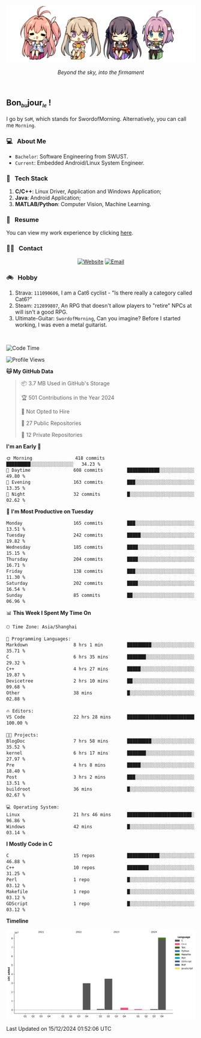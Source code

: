 <img src="./pic/Aokana.png">
<p align="center"><em>Beyond the sky, into the firmament</em></p>

<br/>

## Bon<sub><em><font size=2>bu</font></em></sub>jour<sub><em><font size=2>le</font></em></sub> !

I go by `SoM`, which stands for SwordofMorning. Alternatively, you can call me `Morning`.

### 💻 &nbsp; About Me

- `Bachelor`: Software Engineering from SWUST.
- `Current`: Embedded Android/Linux System Engineer.

### 🔧 &nbsp; Tech Stack

1. **C/C++**: Linux Driver, Application and Windows Application;
2. **Java**: Android Application;
3. **MATLAB/Python**: Computer Vision, Machine Learning.

### 📝 &nbsp; Resume

You can view my work experience by clicking <a href="https://swordofmorning.com/index.php/contact/">here</a>.

### 🤝🏻 &nbsp; Contact

<p align="center">
<a href="https://swordofmorning.com/"><img alt="Website" src="https://img.shields.io/badge/Website-swordofmorning.com-blue?style=flat-square&logo=google-chrome"></a>
<a href="mailto:master@xiaojintao.email
"><img alt="Email" src="https://img.shields.io/badge/Email-master@xiaojintao.email-blue?style=flat-square&logo=gmail"></a>
</p>

### 🚲 &nbsp; Hobby

1. Strava: `111090606`, I am a Cat6 cyclist - "Is there really a category called Cat6?"
2. Steam: `212899807`, An RPG that doesn't allow players to "retire" NPCs at will isn't a good RPG.
3. Ultimate-Guitar: `SwordofMorning`, Can you imagine? Before I started working, I was even a metal guitarist.

<br/>

<!--START_SECTION:waka-->
![Code Time](http://img.shields.io/badge/Code%20Time-453%20hrs%2031%20mins-blue)

![Profile Views](http://img.shields.io/badge/Profile%20Views-0-blue)

**🐱 My GitHub Data** 

> 📦 3.7 MB Used in GitHub's Storage 
 > 
> 🏆 501 Contributions in the Year 2024
 > 
> 🚫 Not Opted to Hire
 > 
> 📜 27 Public Repositories 
 > 
> 🔑 12 Private Repositories 
 > 
**I'm an Early 🐤** 

```text
🌞 Morning                418 commits         █████████░░░░░░░░░░░░░░░░   34.23 % 
🌆 Daytime                608 commits         ████████████░░░░░░░░░░░░░   49.80 % 
🌃 Evening                163 commits         ███░░░░░░░░░░░░░░░░░░░░░░   13.35 % 
🌙 Night                  32 commits          █░░░░░░░░░░░░░░░░░░░░░░░░   02.62 % 
```
📅 **I'm Most Productive on Tuesday** 

```text
Monday                   165 commits         ███░░░░░░░░░░░░░░░░░░░░░░   13.51 % 
Tuesday                  242 commits         █████░░░░░░░░░░░░░░░░░░░░   19.82 % 
Wednesday                185 commits         ████░░░░░░░░░░░░░░░░░░░░░   15.15 % 
Thursday                 204 commits         ████░░░░░░░░░░░░░░░░░░░░░   16.71 % 
Friday                   138 commits         ███░░░░░░░░░░░░░░░░░░░░░░   11.30 % 
Saturday                 202 commits         ████░░░░░░░░░░░░░░░░░░░░░   16.54 % 
Sunday                   85 commits          ██░░░░░░░░░░░░░░░░░░░░░░░   06.96 % 
```


📊 **This Week I Spent My Time On** 

```text
🕑︎ Time Zone: Asia/Shanghai

💬 Programming Languages: 
Markdown                 8 hrs 1 min         █████████░░░░░░░░░░░░░░░░   35.71 % 
C                        6 hrs 35 mins       ███████░░░░░░░░░░░░░░░░░░   29.32 % 
C++                      4 hrs 27 mins       █████░░░░░░░░░░░░░░░░░░░░   19.87 % 
Devicetree               2 hrs 10 mins       ██░░░░░░░░░░░░░░░░░░░░░░░   09.68 % 
Other                    38 mins             █░░░░░░░░░░░░░░░░░░░░░░░░   02.88 % 

🔥 Editors: 
VS Code                  22 hrs 28 mins      █████████████████████████   100.00 % 

🐱‍💻 Projects: 
BlogDoc                  7 hrs 58 mins       █████████░░░░░░░░░░░░░░░░   35.52 % 
kernel                   6 hrs 17 mins       ███████░░░░░░░░░░░░░░░░░░   27.97 % 
Pre                      4 hrs 8 mins        █████░░░░░░░░░░░░░░░░░░░░   18.40 % 
Post                     3 hrs 2 mins        ███░░░░░░░░░░░░░░░░░░░░░░   13.51 % 
buildroot                36 mins             █░░░░░░░░░░░░░░░░░░░░░░░░   02.67 % 

💻 Operating System: 
Linux                    21 hrs 46 mins      ████████████████████████░   96.86 % 
Windows                  42 mins             █░░░░░░░░░░░░░░░░░░░░░░░░   03.14 % 
```

**I Mostly Code in C** 

```text
C                        15 repos            ████████████░░░░░░░░░░░░░   46.88 % 
C++                      10 repos            ████████░░░░░░░░░░░░░░░░░   31.25 % 
Perl                     1 repo              █░░░░░░░░░░░░░░░░░░░░░░░░   03.12 % 
Makefile                 1 repo              █░░░░░░░░░░░░░░░░░░░░░░░░   03.12 % 
GDScript                 1 repo              █░░░░░░░░░░░░░░░░░░░░░░░░   03.12 % 
```



**Timeline**

![Lines of Code chart](https://raw.githubusercontent.com/SwordofMorning/SwordofMorning/main/assets/bar_graph.png)


 Last Updated on 15/12/2024 01:52:06 UTC
<!--END_SECTION:waka-->
